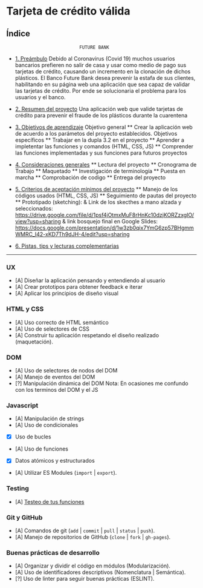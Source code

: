 # Tarjeta de crédito válida

## Índice
                               FUTURE BANK 
* [1. Preámbulo](#1-preámbulo)
Debido al Coronavirus (Covid 19) muchos usuarios bancarios prefieren no salir de casa y usar como medio de pago sus tarjetas de crédito, causando un incremento en la clonación de dichos plásticos. El Banco Future Bank desea prevenir la estafa de sus clientes, habilitando en su página web una aplicación que sea capaz de validar las tarjetas de crédito. Por ende se solucionaria el problema para los usuarios y el banco.

* [2. Resumen del proyecto](#2-resumen-del-proyecto)
Una aplicación web que valide tarjetas de crédito para prevenir el fraude de los plásticos durante la cuarentena

* [3. Objetivos de aprendizaje](#3-objetivos-de-aprendizaje)
Objetivo general
** Crear la aplicación web de acuerdo a los parámetos del proyecto establecidos.
Objetivos específicos
** Trabajar en la dupla 3.2 en el proyecto
** Aprender a impletentar las funciones y comandos (HTML, CSS, JS)
** Comprender las funciones implementadas y sus funciones para futuros proyectos
* [4. Consideraciones generales](#4-consideraciones-generales)
** Lectura del proyecto
** Cronograma de Trabajo
** Maquetado
** Investigación de terminología
** Puesta en marcha
** Comprobación de codigo
** Entrega del proyecto
* [5. Criterios de aceptación mínimos del proyecto](#5-criterios-de-aceptación-mínimos-del-proyecto)
** Manejo de los códigos usados (HTML, CSS, JS)
** Seguimiento de pautas del proyecto
** Prototipado (sketching):
 & Link de los skecthes a mano alzada y seleccionados: https://drive.google.com/file/d/1psf4jOtmxMuF8rHnKc10dzjKORZzxgIO/view?usp=sharing
 & link bosquejo final en Google Slides: https://docs.google.com/presentation/d/1w3zb0qix7YmG6zp57BHgmmWMRC_I42-xKD7Th9dJH-4/edit?usp=sharing
* [6. Pistas, tips y lecturas complementarias](#6-pistas-tips-y-lecturas-complementarias)

***

### UX

* [A] Diseñar la aplicación pensando y entendiendo al usuario
* [A] Crear prototipos para obtener feedback e iterar
* [A] Aplicar los principios de diseño visual

### HTML y CSS

* [A] Uso correcto de HTML semántico
* [A] Uso de selectores de CSS
* [A] Construir tu aplicación respetando el diseño realizado (maquetación).

### DOM

* [A] Uso de selectores de nodos del DOM
* [A] Manejo de eventos del DOM
* [?] Manipulación dinámica del DOM
Nota: En ocasiones me confundo con los terminos del DOM y el JS 

### Javascript

* [A] Manipulación de strings
* [A] Uso de condicionales
* [x] Uso de bucles
* [A] Uso de funciones
* [x] Datos atómicos y estructurados
* [A] Utilizar ES Modules (`import` | `export`).

### Testing

* [A] [Testeo de tus funciones](https://jestjs.io/docs/es-ES/getting-started)

### Git y GitHub

* [A] Comandos de git (`add` | `commit` | `pull` | `status` | `push`).
* [A] Manejo de repositorios de GitHub (`clone` | `fork` | `gh-pages`).

### Buenas prácticas de desarrollo

* [A] Organizar y dividir el código en módulos (Modularización).
* [A] Uso de identificadores descriptivos (Nomenclatura | Semántica).
* [?] Uso de linter para seguir buenas prácticas (ESLINT).
